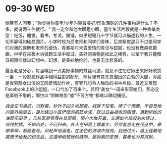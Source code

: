 # 09-30 WED

倘若有人问我：“你觉得你童年/少年时期最美好/印象深刻的几件事物是什么？不多，就说两三件就行。“ 我一定会和他大眼瞪小眼。童年生活片段就是一种枚举类型：吃饭，睡觉，看书，考试，挨锤，似乎短短几十字节就可以描述我的人生，一切平静得如硅晶圆片。小学时较为受老师和同学们青睐，后来察觉那只不过是同学们对我的误解和老师的虚伪，青春期时未尝爱情的青涩与甜腻，也没有做疯疯癫癫，中学在呆板木讷做题生活中度过。美好的事物是如此之稀有，以至于我只能暗自把回忆揉进幻想中。幻想，是美妙绝伦的，也是无比悲哀的。

最近老是分心，每当嗅到一点美好事物的蛛丝马迹，就忍不住把它揪出来好好欣赏一番：一段影视作品中相得益彰的配乐，照片里有意无意漏出的白皙的大腿，亦或是俊男靓女出演的无码爱情动作片，寥寥几句令人触动的书中片段。最近又发现Facebook上的小姐姐，一口气加了百来个。若用“美女“一词来形容她们，那必定是庸俗不堪的，哪怕以“明眸皓齿“或“不可方物“都难以确切捕捉。

_我坐在书桌前，沉默着。秒针不回头地挪着。我放下铅笔，伸了个懒腰，不自觉地向窗外眺望去，目光绕过小区俨然的钢筋水泥，跃过日益褪色的围墙，落到缤纷的油菜花田里 ，几栋瓦屋零落在其周围，窗户大敞开着，车辆如老鼠般匆匆穿过，纷纷扰扰，不知出处，不问归去。外人在田埂上踱着步，劳作者游走在花丛中，窸窸窣窣，若隐若现。风轻声地溜走，在金色的海浪中摇曳。我扭过头，墙上挂着地震赠予给我的纪念品，这道崎岖顿挫的缝隙，是别离的笙箫，暮春也为其沉默。_

